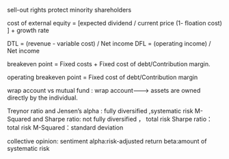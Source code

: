 sell-out rights protect minority shareholders

cost of external equity = [expected dividend / current price (1- floation cost) ] + growth rate

DTL = (revenue - variable cost) / Net income
DFL = (operating income) / Net income

breakeven point = Fixed costs + Fixed cost of debt/Contribution margin.

operating breakeven point = Fixed cost of debt/Contribution margin

wrap account vs mutual fund  : wrap account---> assets are owned directly by the individual.

Treynor ratio and Jensen’s alpha : fully diversified ,systematic risk
M-Squared and Sharpe ratio: not fully diversified ， total risk
Sharpe ratio： total risk
M-Squared：standard deviation




collective opinion: sentiment
alpha:risk-adjusted return
beta:amount of systematic risk